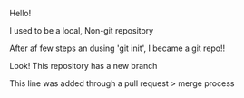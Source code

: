 Hello!

I used to be a local, Non-git repository

After af few steps an dusing 'git init', I became a git repo!!

Look! This repository has a new branch

This line was added through a pull request > merge process
